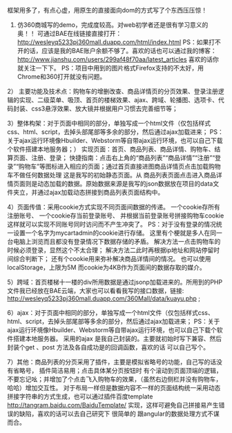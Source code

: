    框架用多了，有点心虚，用原生的直接面向dom的方式写了个东西压压惊！
   
1) 仿360商城写的demo，完成度较高。对web初学者还是很有学习意义的奥！！ 可通过BAE在线链接直接打开：   http://wesleyq5233pj360mall.duapp.com/html/index.html
PS：如果打不开的话，应该是我的BAE账户余额不够了。喜欢的话也可以通过我的博客： http://www.jianshu.com/users/299af48f70aa/latest_articles
喜欢的话你就关注一下下。
PS：项目中用到的图片格式Firefox支持的不太好，用Chrome和360打开就没有问题。

2） 主要功能及技术点：购物车的增删改查、商品详情页的分页效果、登录注册逻辑的实现、二级菜单、吸顶、首页的楼梯效果、ajax、跨域、轮播图、选项卡、代码封装、css3悬浮效果、放大镜并根据用户习惯去完善细节等；

3）整体构架：对于页面中相同的部分，单独写成一个html文件（仅包括样式css、html、script，去掉头部尾部等多余的部分，然后通过ajax加载进来； PS：关于ajax运行环境像Hbuilder、Webstorm等自带ajax运行环境，也可以自己下载个软件搭建本地服务器；）
实现页面：首页、商品列表、商品详情、购物车、结算页面、注册、登录；
快捷指南：点击右上角的“商品列表”“商品详情”“注册”“登录”“购物车”等图标进入相应的页面；通过首页直接进图商品详情页点击加载购物车不做任何数据处理 这是我写的初始静态页面。从
商品列表页面点击进入商品详情页面则是动态加载的数据。原始数据来源是我写的json数据放在项目的data文件夹立，并通过ajax加载动态拼接到商品列表页面结构中。

4）页面传值：采用cookie方式实现不同页面间数据的传递。
一个cookie存所有注册账号、
一个cookie存当前登录账号、
并根据当前登录账号拼接购物车cookie 这样就可以实现不同账号同时访问而不产生冲突了。
PS：对于没有登录的情况统一设置一个名字为mycartadmin的cookie进行存储。
这里有个梗就是多人在同一台电脑上浏览而且都没有登录情况下数据存储的矛盾。
解决方法一点击购物车的时候必须登录，显然这个不太合理；
解决方法二此时再根据ip地址和网站停留时间综合判断下；
还有个cookie用来弥补解决商品详情间的情况。
也可以使用localStorage，上限为5M 而cookie为4KB作为页面间的数据存取的媒介。

5）跨域：首页楼梯十一楼的div所用数据是通过jsonp加载进来的。所用到的PHP文件我已经放在BAE云端，大家也可以看看我写的接口数据，链接: http://wesleyq5233pj360mall.duapp.com/360Mall/data/kuayu.php  ;

6）ajax：对于页面中相同的部分，单独写成一个html文件（仅包括样式css、html、script，去掉头部尾部等多余的部分，然后通过ajax加载进来； PS：关于ajax运行环境像Hbuilder、Webstorm等自带ajax运行环境，也可以自己下载个软件搭建本地服务器。
采用的ajax 是我自己封装的。主要就初始时写下兼容、然后封装个get 、post 方法及各自成功是的回调函数，喜欢的话 可以自己写个。

7）其他：商品列表的分页采用了插件，主要是模拟省略号的功能，自己写的话没有省略号，
插件简洁易用；点击具体某分页按钮时 有个滚动到页面顶端的逻辑，不要忘记吆；并增加了个点击飞入购物车的效果，（虽然右边侧栏并没有购物车，哈哈）增加交互性。
对于布局一样但是数据内容不一样的页面结构统一采用动态拼接字符串的方式生成，也可以通过插件百度template http://tangram.baidu.com/BaiduTemplate/ 实现，这样可避免自己拼接易产生错误的缺陷，喜欢的话可以去自己研究下 很简单的 跟angular的数据处理方式不谋而合。
